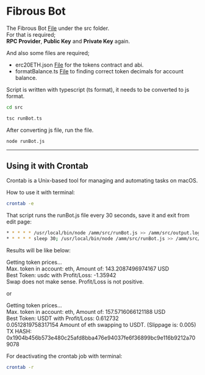# Fibrous Bot

The Fibrous Bot [File](/src/runBot.ts) under the src folder.<br>
For that is required;<br>
**RPC Provider**, **Public Key** and **Private Key** again.

And also some files are required;
- erc20ETH.json [File](/compiledContract/erc20ETH.json) for the tokens contract and abi.
- formatBalance.ts [File](/src/formatBalance.ts) to finding correct token decimals for account balance.

Script is written with typescript (ts format), it needs to be converted to js format.
```bash
cd src
```
```bash
tsc runBot.ts
```

After converting js file, run the file.
```bash
node runBot.js
```

---

## Using it with Crontab
Crontab is a Unix-based tool for managing and automating tasks on macOS.

How to use it with terminal:
```bash
crontab -e
```

That script runs the runBot.js file every 30 seconds, save it and exit from edit page:
```bash
* * * * * /usr/local/bin/node /amm/src/runBot.js >> /amm/src/output.log 2>&1
* * * * * sleep 30; /usr/local/bin/node /amm/src/runBot.js >> /amm/src/output.log 2>&1
```

Results will be like below:

Getting token prices...<br>
Max. token in account: eth, Amount of: 143.2087496974167 USD<br>
Best Token: usdc with Profit/Loss: -1.35942<br>
Swap does not make sense. Profit/Loss is not positive.

or

Getting token prices...<br>
Max. token in account: eth, Amount of: 157.5716066121188 USD<br>
Best Token: USDT with Profit/Loss: 0.612732<br>
0.0512819758317154 Amount of eth swapping to USDT. (Slippage is: 0.005)<br>
TX HASH: 0x1904b456b573e480c25afd8bba476e94037fe6f36899bc9e116b9212a709078

For deactivating the crontab job with terminal:
```bash
crontab -r
```
